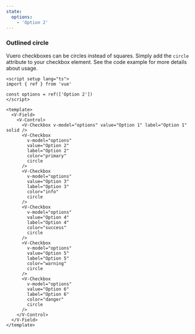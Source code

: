 ```yaml
---
state:
  options:
    - 'Option 2'
---
```


### Outlined circle

Vuero checkboxes can be circles instead of squares. Simply add the `circle`
attribute to your checkbox element.
See the code example for more details about usage.

<!--code-->

```vue
<script setup lang="ts">
import { ref } from 'vue'

const options = ref(['Option 2'])
</script>

<template>
  <V-Field>
    <V-Control>
      <V-Checkbox v-model="options" value="Option 1" label="Option 1" solid />
      <V-Checkbox
        v-model="options"
        value="Option 2"
        label="Option 2"
        color="primary"
        circle
      />
      <V-Checkbox
        v-model="options"
        value="Option 3"
        label="Option 3"
        color="info"
        circle
      />
      <V-Checkbox
        v-model="options"
        value="Option 4"
        label="Option 4"
        color="success"
        circle
      />
      <V-Checkbox
        v-model="options"
        value="Option 5"
        label="Option 5"
        color="warning"
        circle
      />
      <V-Checkbox
        v-model="options"
        value="Option 6"
        label="Option 6"
        color="danger"
        circle
      />
    </V-Control>
  </V-Field>
</template>
```

<!--/code-->

<!--example-->

<V-Field>
  <V-Control>
    <V-Checkbox
      v-model="frontmatter.state.options"
      value="Option 1"
      label="Option 1"
      circle
    />
    <V-Checkbox
      v-model="frontmatter.state.options"
      value="Option 2"
      label="Option 2"
      color="primary"
      circle
    />
    <V-Checkbox
      v-model="frontmatter.state.options"
      value="Option 3"
      label="Option 3"
      color="info"
      circle
    />
    <V-Checkbox
      v-model="frontmatter.state.options"
      value="Option 4"
      label="Option 4"
      color="success"
      circle
    />
    <V-Checkbox
      v-model="frontmatter.state.options"
      value="Option 5"
      label="Option 5"
      color="warning"
      circle
    />
    <V-Checkbox
      v-model="frontmatter.state.options"
      value="Option 6"
      label="Option 6"
      color="danger"
      circle
    />
  </V-Control>
</V-Field>

<!--/example-->
